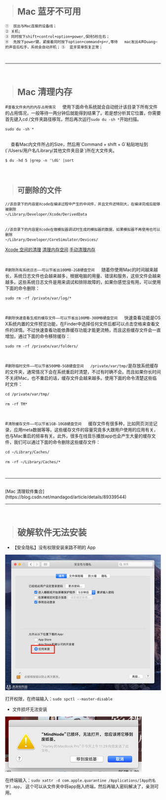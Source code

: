 >#	Mac 蓝牙不可用


`①  拔出与Mac连接的设备线；  `<br/>
`② 关机;  `<br/>
`③ 同时按下shift+control+option+power,保持5秒左右；`<br/>
`④  先按下power键，紧接着同时按下option+command+p+r,等待   mac发出4声Duang~的声音后松手，系统会自动开机；`
`⑤  蓝牙菜单恢复正常；`<br/>


<br/>

***
<br/>

>#	Mac 清理内存

#`查看文件夹内的内存占用情况`
&emsp;  使用下面命令系统就会自动统计该目录下所有文件的占用情况，一般等待一两分钟后就能得到结果了。若是想分析其它位置，你需要首先键入cd /文件夹路径移驾，然后再次运行`sudo du -sh *`开始扫描。
```
sudo du -sh *
```

<br/>
&emsp;   查看Mac内文件所占的Size，然后用`Command + shift + G`粘贴地址到(`/Users/用户名/Library/其他文件夹目录`)所在大文件夹。

```
$ du -hd 5 |grep -n '\dG' |sort
```

<br/>

>#	`可删除的文件`
```
//该目录下的内容是Xcode在编译过程中产生的中间件，并且文件还特别大，在编译完成后能够被删除
~/Library/Developer/Xcode/DerivedData


//该目录下的内容是Xcode在做模拟器调试时生成的模拟器的数据，如果模拟器不再使用也可以删除
~/Library/Developer/CoreSimulator/Devices/
```
[Xcode 空间的清理](https://www.jianshu.com/p/7b39a31c312d)
[清理内存空间](https://www.jianshu.com/p/8fac91ff3453)
[手动清理内存](https://www.jianshu.com/p/41c736860925)

<br/>

#`删除所有系统日志——可以节省出100MB-2GB硬盘空间`
&emsp;  随着你使用Mac的时间越来越长，系统日志文件也会越来越多，根据电脑的用量、错误和服务，这些文件会越来越多。这些系统日志文件是用来调试和排除故障的，如果你感觉没有用，可以使用下面的命令删除：
```
sudo rm -rf /private/var/log/*
```

<br/>

#`删除快速查看生成的缓存文件——可以节省出100MB-300MB硬盘空间`
&emsp;  快速查看功能是OS X系统内置的文件预览功能，在Finder中选择任何文件后都可以点击空格来查看文件的详情。不过快速查看功能依靠缓存功能才能更流畅，而且这些缓存文件会一直增加，通过下面的命令移除缓存：
```
sudo rm -rf /private/var/folders/
```

<br/>

#`删除临时文件——可以节省500MB-5GB硬盘空间`
&emsp;  `/private/var/tmp/`是存放系统缓存的文件夹，通常情况下会在系统重启时清楚，不过有时确不会。而且如果你长时间不关闭Mac，也不重启的话，缓存文件会越来越多。使用下面的命令清楚这些临时文件：
```
cd /private/var/tmp/

rm -rf TM*
```

<br/>

#`清除缓存文件——可以节省1GB-10GB硬盘空间`
&emsp;  缓存文件有很多种，比如网页浏览记录，应用meta数据等等。这些缓存文件的容量究竟多大跟用户使用的应用有关，也与Mac重启的频率有关。此外，很多在线音乐播放app也会产生大量的缓存文件，我们可以通过下面的命令删除这些缓存文件：

```
cd ~/Library/Caches/

rm -rf ~/Library/Caches/*
```

<br/>

***
<br/>
[Mac 清理软件集合](https://blog.csdn.net/mandagod/article/details/89339544)




<br/>

***
<br/>


>#	破解软件无法安装

- 【安全隐私】没有权限安装来路不明的 App

![a27](https://raw.githubusercontent.com/harleyGit/StudyNotes/master/Pictures/a27.jpg)

打开权限，在终端输入：`sudo spctl --master-disable`

- 文件损坏无法安装

![a28](https://raw.githubusercontent.com/harleyGit/StudyNotes/master/Pictures/a28.png)

在终端输入：`sudo xattr -d com.apple.quarantine /Applications/[App的名字].app`， 这个可以从文件夹中将app拖入终端，然后再输入密码解决了，亲测可用。


















